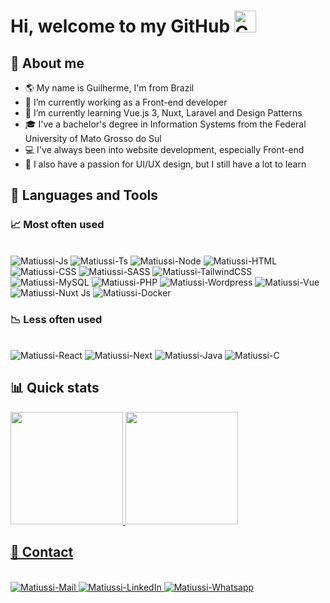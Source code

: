 # Hi, welcome to my GitHub <img height="35px" width="35px" alt="Cat waving. Hello!" src="https://c.tenor.com/F3kRT9OBofEAAAAi/pusheen-hello.gif">


## 📃 About me
 
- 🌎 My name is Guilherme, I'm from Brazil
- 🔭 I’m currently working as a Front-end developer
- 🌱 I’m currently learning Vue.js 3, Nuxt, Laravel and Design Patterns
- 🎓 I've a bachelor's degree in Information Systems from the Federal University of Mato Grosso do Sul
- 💻 I've always been into website development, especially Front-end
- 🎨 I also have a passion for UI/UX design, but I still have a lot to learn


## 🔨 Languages and Tools

### 📈 Most often used
 
  <div style="display: inline_block"><br>
    <img alt="Matiussi-Js" src="https://img.shields.io/badge/JavaScript-F7DF1E?style=for-the-badge&logo=javascript&logoColor=black">
    <img alt="Matiussi-Ts" src="https://img.shields.io/badge/TypeScript-007ACC?style=for-the-badge&logo=typescript&logoColor=white">
    <img alt="Matiussi-Node" src="https://img.shields.io/badge/node.js-%2343853D.svg?style=for-the-badge&logo=node.js&logoColor=white">
    <img alt="Matiussi-HTML" src="https://img.shields.io/badge/html5-%23E34F26.svg?style=for-the-badge&logo=html5&logoColor=white">
    <img alt="Matiussi-CSS" src="https://img.shields.io/badge/css3-%231572B6.svg?style=for-the-badge&logo=css3&logoColor=white">
    <img alt="Matiussi-SASS" src="https://img.shields.io/badge/SASS-hotpink.svg?style=for-the-badge&logo=SASS&logoColor=white">
    <img alt="Matiussi-TailwindCSS" src="https://img.shields.io/badge/tailwindcss-%2338B2AC.svg?style=for-the-badge&logo=tailwind-css&logoColor=white">
    <img alt="Matiussi-MySQL" src="https://img.shields.io/badge/mysql-%230095D5.svg?style=for-the-badge&logo=mysql&logoColor=white">
    <img alt="Matiussi-PHP" src="https://img.shields.io/badge/php-%23777BB4.svg?style=for-the-badge&logo=php&logoColor=white">
    <img alt="Matiussi-Wordpress" src="https://img.shields.io/badge/WordPress-006E93?style=for-the-badge&logo=wordpress&logoColor=white">
    <img alt="Matiussi-Vue" src="https://img.shields.io/badge/Vue.js-35495E?style=for-the-badge&logo=vuedotjs&logoColor=4FC08D">
    <img alt="Matiussi-Nuxt Js" src="https://img.shields.io/badge/Nuxt-002E3B?style=for-the-badge&logo=nuxtdotjs&logoColor=#00DC82">
    <img alt="Matiussi-Docker" src="https://img.shields.io/badge/docker-%230db7ed.svg?style=for-the-badge&logo=docker&logoColor=white">
</div>

### 📉 Less often used

 <div style="display: inline_block"><br>
    <img alt="Matiussi-React" src="https://img.shields.io/badge/React-20232A?style=for-the-badge&logo=react&logoColor=61DAFB">
    <img alt="Matiussi-Next" src="https://img.shields.io/badge/Next-black?style=for-the-badge&logo=next.js&logoColor=white">
    <img alt="Matiussi-Java" src="https://img.shields.io/badge/java-%23ED8B00.svg?style=for-the-badge&logo=java&logoColor=white">
    <img alt="Matiussi-C" src="https://img.shields.io/badge/c-%2300599C.svg?style=for-the-badge&logo=c&logoColor=white">
</div>

## 📊 Quick stats
<div>
  <a href="https://github.com/matiussi">
  <img height="180em" src="https://github-readme-stats.vercel.app/api?username=matiussi&show_icons=true&theme=default&include_all_commits=true&count_private=true"/>
  <img height="180em" src="https://github-readme-stats.vercel.app/api/top-langs/?username=matiussi&layout=compact&langs_count=7&theme=default"/>
</div>

## 📱 Contact 

<div style="display: inline_block"><br>
   <a href="mailto:matiussi305@gmail.com">
    <img alt="Matiussi-Mail" src="https://img.shields.io/badge/Gmail-D14836?style=for-the-badge&logo=gmail&logoColor=white">
   </a>
   <a href="https://www.linkedin.com/in/guilherme-matiussi" rel="nofollow">
    <img alt="Matiussi-LinkedIn" src="https://img.shields.io/badge/LinkedIn-0077B5?style=for-the-badge&logo=linkedin&logoColor=white">
   </a>
   <a href="https://wa.me/5518996270801" rel="nofollow">
    <img alt="Matiussi-Whatsapp" src="https://img.shields.io/badge/WhatsApp-25D366?style=for-the-badge&logo=whatsapp&logoColor=white">
   </a>
</div>
